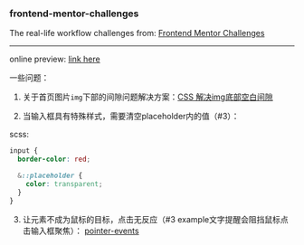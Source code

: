 ### frontend-mentor-challenges

The real-life workflow challenges from: [Frontend Mentor Challenges](https://www.frontendmentor.io/challenges)

---
online preview: [link here](https://frontend-mentor-challenges-seven.now.sh/)

一些问题：
1. 关于首页图片```img```下部的间隙问题解决方案：[CSS 解决img底部空白间隙](https://www.jianshu.com/p/e7373c2bbef1)

2. 当输入框具有特殊样式，需要清空placeholder内的值（#3）：

scss:
```scss
input {
  border-color: red;

  &::placeholder {
    color: transparent;
  }
}
```

3. 让元素不成为鼠标的目标，点击无反应（#3 example文字提醒会阻挡鼠标点击输入框聚焦）：
[pointer-events](https://developer.mozilla.org/zh-CN/docs/Web/CSS/pointer-events)
